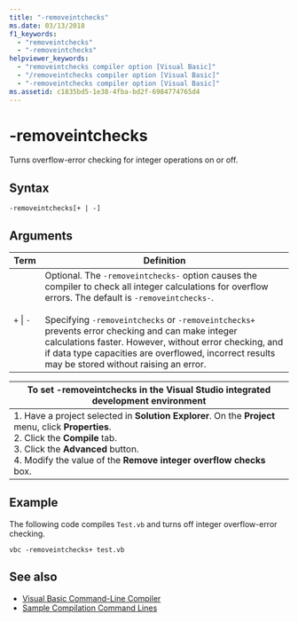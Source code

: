 ```yaml
---
title: "-removeintchecks"
ms.date: 03/13/2018
f1_keywords: 
  - "removeintchecks"
  - "-removeintchecks"
helpviewer_keywords: 
  - "removeintchecks compiler option [Visual Basic]"
  - "/removeintchecks compiler option [Visual Basic]"
  - "-removeintchecks compiler option [Visual Basic]"
ms.assetid: c1835bd5-1e38-4fba-bd2f-6984774765d4
---
```

# -removeintchecks
Turns overflow-error checking for integer operations on or off.  
  
## Syntax  
  
```  
-removeintchecks[+ | -]  
```  
  
## Arguments  
  
|Term|Definition|  
|---|---|  
|`+` &#124; `-`|Optional. The `-removeintchecks-` option causes the compiler to check all integer calculations for overflow errors. The default is `-removeintchecks-`.<br /><br /> Specifying `-removeintchecks` or `-removeintchecks+` prevents error checking and can make integer calculations faster. However, without error checking, and if data type capacities are overflowed, incorrect results may be stored without raising an error.|  
  
|To set -removeintchecks in the Visual Studio integrated development environment|  
|---|  
|1.  Have a project selected in **Solution Explorer**. On the **Project** menu, click **Properties**. <br />2.  Click the **Compile** tab.<br />3.  Click the **Advanced** button.<br />4.  Modify the value of the **Remove integer overflow checks** box.|  
  
## Example  
 The following code compiles `Test.vb` and turns off integer overflow-error checking.  
  
```console
vbc -removeintchecks+ test.vb  
```  
  
## See also

- [Visual Basic Command-Line Compiler](../../../visual-basic/reference/command-line-compiler/index.md)
- [Sample Compilation Command Lines](../../../visual-basic/reference/command-line-compiler/sample-compilation-command-lines.md)
